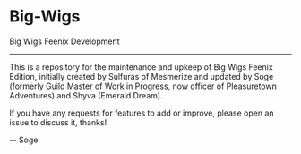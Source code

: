 Big-Wigs
========

Big Wigs Feenix Development
___________________________

This is a repository for the maintenance and upkeep of Big Wigs Feenix Edition, initially created by Sulfuras of Mesmerize and updated by Soge (formerly Guild Master of Work in Progress, now officer of Pleasuretown Adventures) and Shyva (Emerald Dream).

If you have any requests for features to add or improve, please open an issue to discuss it, thanks!

-- Soge
